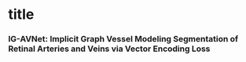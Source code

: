 # title
### IG-AVNet: Implicit Graph Vessel Modeling Segmentation of Retinal Arteries and Veins via Vector Encoding Loss
